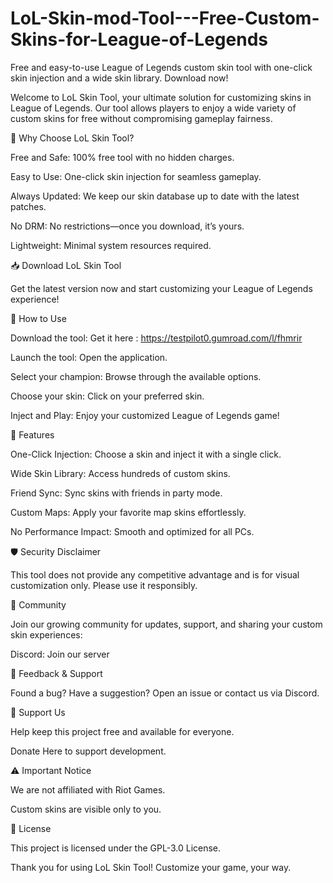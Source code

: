 # LoL-Skin-mod-Tool---Free-Custom-Skins-for-League-of-Legends
Free and easy-to-use League of Legends custom skin tool with one-click skin injection and a wide skin library. Download now!


Welcome to LoL Skin Tool, your ultimate solution for customizing skins in League of Legends. Our tool allows players to enjoy a wide variety of custom skins for free without compromising gameplay fairness.

🚀 Why Choose LoL Skin Tool?

Free and Safe: 100% free tool with no hidden charges.

Easy to Use: One-click skin injection for seamless gameplay.

Always Updated: We keep our skin database up to date with the latest patches.

No DRM: No restrictions—once you download, it’s yours.

Lightweight: Minimal system resources required.

📥 Download LoL Skin Tool

Get the latest version now and start customizing your League of Legends experience!

📖 How to Use

Download the tool: Get it here : https://testpilot0.gumroad.com/l/fhmrir

Launch the tool: Open the application.

Select your champion: Browse through the available options.

Choose your skin: Click on your preferred skin.

Inject and Play: Enjoy your customized League of Legends game!

🌟 Features

One-Click Injection: Choose a skin and inject it with a single click.

Wide Skin Library: Access hundreds of custom skins.

Friend Sync: Sync skins with friends in party mode.

Custom Maps: Apply your favorite map skins effortlessly.

No Performance Impact: Smooth and optimized for all PCs.

🛡️ Security Disclaimer

This tool does not provide any competitive advantage and is for visual customization only. Please use it responsibly.

📢 Community

Join our growing community for updates, support, and sharing your custom skin experiences:

Discord: Join our server

💬 Feedback & Support

Found a bug? Have a suggestion? Open an issue or contact us via Discord.

💖 Support Us

Help keep this project free and available for everyone.

Donate Here to support development.

⚠️ Important Notice

We are not affiliated with Riot Games.

Custom skins are visible only to you.

📄 License

This project is licensed under the GPL-3.0 License.

Thank you for using LoL Skin Tool! Customize your game, your way.


